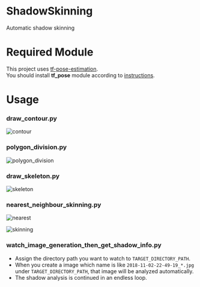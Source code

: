 # ShadowSkinning
Automatic shadow skinning

# Required Module
This project uses [tf-pose-estimation](https://github.com/ildoonet/tf-pose-estimation).   
You should install **tf_pose** module according to [instructions](https://github.com/ildoonet/tf-pose-estimation#package-install).  

# Usage
### draw_contour.py
![contour](https://user-images.githubusercontent.com/20081122/46914566-9d14b400-cfda-11e8-8e2b-d20408556238.png)
  
### polygon_division.py
![polygon_division](https://user-images.githubusercontent.com/20081122/46914478-4ce92200-cfd9-11e8-8ab6-f1dfdf6c4d6d.png)
  
### draw_skeleton.py
![skeleton](https://user-images.githubusercontent.com/20081122/47789124-0f192700-dd57-11e8-8060-84647280fb8e.PNG)

### nearest_neighbour_skinning.py
![nearest](https://user-images.githubusercontent.com/20081122/47289631-94edf180-d636-11e8-90b2-aad39bc2e785.png)

![skinning](https://user-images.githubusercontent.com/20081122/47789131-117b8100-dd57-11e8-8157-54090a585416.PNG)


### watch_image_generation_then_get_shadow_info.py
- Assign the directory path you want to watch to `TARGET_DIRECTORY_PATH`.
- When you create a image which name is like `2018-11-02-22-49-19_*.jpg` under `TARGET_DIRECTORY_PATH`, that image will be analyzed automatically.
- The shadow analysis is continued in an endless loop.
